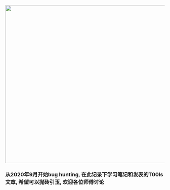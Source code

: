 <div align=center><img src=http://techiesgazette.marwadiuniversity.ac.in/wp-content/uploads/2021/07/bu2.png width="1000" height="500"/></div>



### 从2020年9月开始bug hunting, 在此记录下学习笔记和发表的T00ls文章, 希望可以抛砖引玉, 欢迎各位师傅讨论

